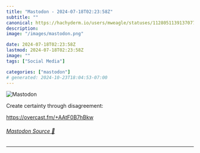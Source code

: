 ```yaml
---
title: "Mastodon - 2024-07-18T02:23:58Z"
subtitle: ""
canonical: https://hachyderm.io/users/mweagle/statuses/112805113913707766
description:
image: "/images/mastodon.png"

date: 2024-07-18T02:23:58Z
lastmod: 2024-07-18T02:23:58Z
image: ""
tags: ["Social Media"]

categories: ["mastodon"]
# generated: 2024-10-23T18:04:53-07:00
---
```

![Mastodon](/images/mastodon.png)

<p>Create certainty through disagreement:</p><p><a href="https://overcast.fm/+AAtF0B7hBkw" target="_blank" rel="nofollow noopener noreferrer" translate="no"><span class="invisible">https://</span><span class="">overcast.fm/+AAtF0B7hBkw</span><span class="invisible"></span></a></p>


###### [Mastodon Source 🐘](https://hachyderm.io/@mweagle/112805113913707766)

___
